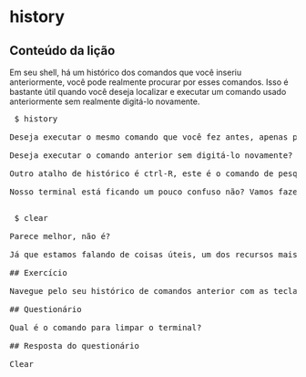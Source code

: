 # history

## Conteúdo da lição

Em seu shell, há um histórico dos comandos que você inseriu anteriormente, você pode realmente procurar por esses comandos. Isso é bastante útil quando você deseja localizar e executar um comando usado anteriormente sem realmente digitá-lo novamente.

<pre> $ history </ pre>

Deseja executar o mesmo comando que você fez antes, apenas pressione a seta para cima.

Deseja executar o comando anterior sem digitá-lo novamente? Usar !!. Se você digitou cat arquivo1 e quer rodá-lo novamente, você pode simplesmente digitar !! e executará o último comando que você executou.

Outro atalho de histórico é ctrl-R, este é o comando de pesquisa inversa, se você pressionar ctrl-R e começar a digitar partes do comando, ele mostrará as correspondências e você poderá navegar por elas pressionando a tecla ctrl-R novamente. Depois de encontrar o comando que você deseja usar novamente, basta pressionar a tecla Enter.

Nosso terminal está ficando um pouco confuso não? Vamos fazer uma pequena limpeza, use o comando clear para limpar sua exibição.

<pre> $ clear </ pre>

Parece melhor, não é?

Já que estamos falando de coisas úteis, um dos recursos mais úteis em qualquer ambiente de linha de comando é a conclusão da tabulação. Se você começar a digitar o início de um comando, arquivo, diretório, etc e pressionar a tecla Tab, ele será preenchido automaticamente com base no que encontrar no diretório que você está pesquisando, desde que você não tenha outros arquivos que comecem com estas letras. Por exemplo, se você estava tentando executar o comando chrome, você pode digitar chr e pressionar Tab e o autocomplete automaticamente.

## Exercício

Navegue pelo seu histórico de comandos anterior com as teclas Para cima e Para baixo. Brinque com a pesquisa reversa ctrl-R.

## Questionário

Qual é o comando para limpar o terminal?

## Resposta do questionário

Clear

